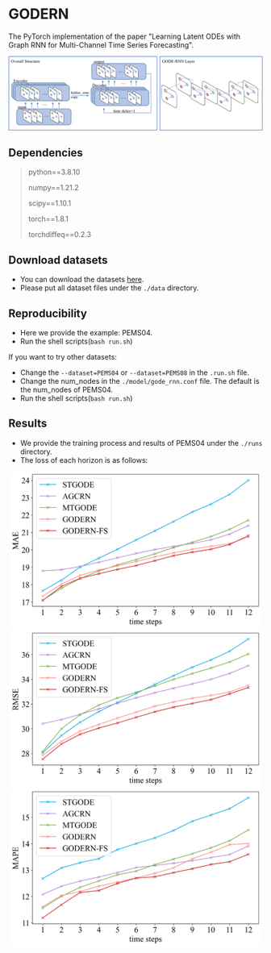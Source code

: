 # GODERN
The PyTorch implementation of the paper "Learning Latent ODEs with Graph RNN for Multi-Channel Time Series Forecasting".


![image](./pics/1.png)

## Dependencies
> python==3.8.10
> 
> numpy==1.21.2
> 
> scipy==1.10.1
> 
> torch==1.8.1
> 
> torchdiffeq==0.2.3

## Download datasets
* You can download the datasets [here](https://github.com/laiguokun/multivariate-time-series-data).
* Please put all dataset files under the `./data` directory.

## Reproducibility
* Here we provide the example: PEMS04.
* Run the shell scripts(`bash run.sh`)

If you want to try other datasets:
* Change the `--dataset=PEMS04` or `--dataset=PEMS08` in the `.run.sh` file.
* Change the num_nodes in the `./model/gode_rnn.conf` file. The default is the num_nodes of PEMS04.
* Run the shell scripts(`bash run.sh`)

## Results
* We provide the training process and results of PEMS04 under the `./runs` directory.
* The loss of each horizon is as follows:



<center class="half">
<img src="./pics/mul_hor_1.png" width=500/>
<img src="./pics/mul_hor_2.png" width=500/>
<img src="./pics/mul_hor_3.png" width=500/>
</center>

